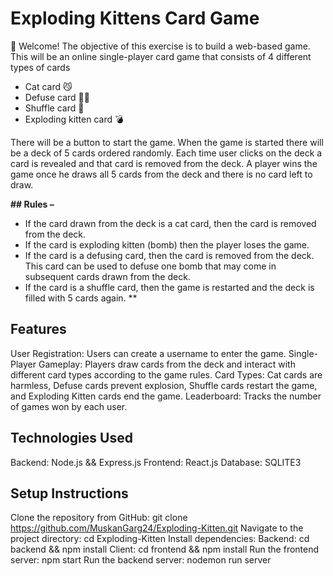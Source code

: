 
# **Exploding Kittens Card Game**

👋 Welcome! The objective of this exercise is to build a web-based game. 
This will be an online single-player card game that consists of 4 different types of cards

- Cat card 😼
- Defuse card 🙅‍♂️
- Shuffle card 🔀
- Exploding kitten card 💣

There will be a button to start the game. When the game is started there will be a deck of 5 cards ordered randomly. Each time user clicks on the deck a card is revealed and that card is removed from the deck. A player wins the game once he draws all 5 cards from the deck and there is no card left to draw. 

**## Rules –**
- If the card drawn from the deck is a cat card, then the card is removed from the deck.
- If the card is exploding kitten (bomb) then the player loses the game.
- If the card is a defusing card, then the card is removed from the deck. This card can be used to defuse one bomb that may come in subsequent cards drawn from the deck.
- If the card is a shuffle card, then the game is restarted and the deck is filled with 5 cards again.
**
## **Features**
User Registration: Users can create a username to enter the game.
Single-Player Gameplay: Players draw cards from the deck and interact with different card types according to the game rules.
Card Types: Cat cards are harmless, Defuse cards prevent explosion, Shuffle cards restart the game, and Exploding Kitten cards end the game.
Leaderboard: Tracks the number of games won by each user.

## **Technologies Used**
Backend: Node.js && Express.js
Frontend: React.js
Database: SQLITE3

## **Setup Instructions**
Clone the repository from GitHub: git clone https://github.com/MuskanGarg24/Exploding-Kitten.git
Navigate to the project directory: cd Exploding-Kitten
Install dependencies:
Backend: cd backend && npm install
Client: cd frontend && npm install
Run the frontend server: npm start
Run the backend server: nodemon run server

